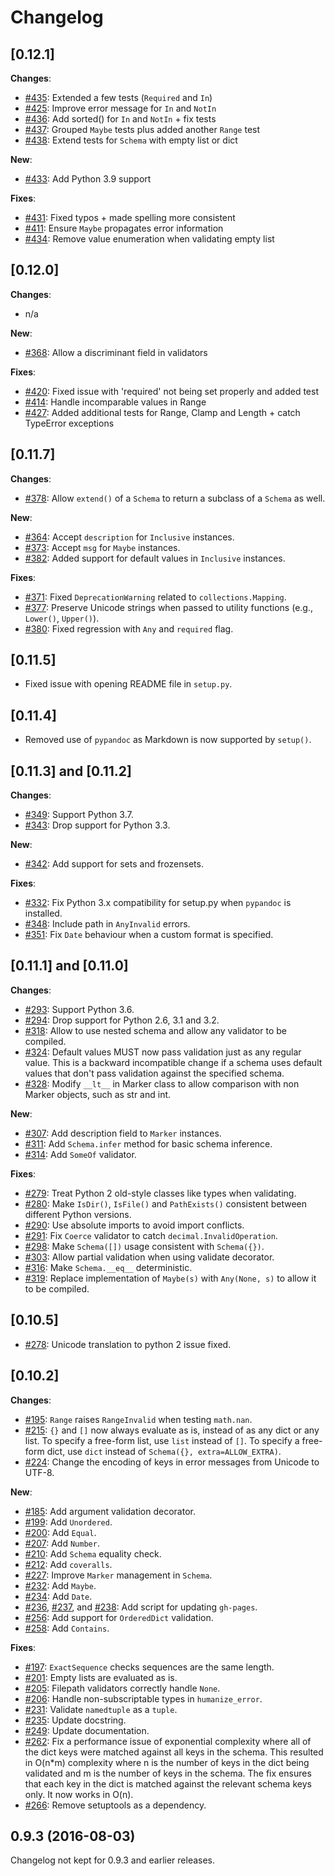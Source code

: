 # Changelog

## [0.12.1]

**Changes**:
- [#435](https://github.com/alecthomas/voluptuous/pull/435): Extended a few tests (`Required` and `In`)
- [#425](https://github.com/alecthomas/voluptuous/pull/425): Improve error message for `In` and `NotIn`
- [#436](https://github.com/alecthomas/voluptuous/pull/436): Add sorted() for `In` and `NotIn` + fix tests
- [#437](https://github.com/alecthomas/voluptuous/pull/437): Grouped `Maybe` tests plus added another `Range` test
- [#438](https://github.com/alecthomas/voluptuous/pull/438): Extend tests for `Schema` with empty list or dict

**New**:
- [#433](https://github.com/alecthomas/voluptuous/pull/433): Add Python 3.9 support

**Fixes**:
- [#431](https://github.com/alecthomas/voluptuous/pull/431): Fixed typos + made spelling more consistent
- [#411](https://github.com/alecthomas/voluptuous/pull/411): Ensure `Maybe` propagates error information
- [#434](https://github.com/alecthomas/voluptuous/pull/434): Remove value enumeration when validating empty list

## [0.12.0]

**Changes**:
- n/a

**New**:
- [#368](https://github.com/alecthomas/voluptuous/pull/368): Allow a discriminant field in validators

**Fixes**:
- [#420](https://github.com/alecthomas/voluptuous/pull/420): Fixed issue with 'required' not being set properly and added test 
- [#414](https://github.com/alecthomas/voluptuous/pull/414): Handle incomparable values in Range
- [#427](https://github.com/alecthomas/voluptuous/pull/427): Added additional tests for Range, Clamp and Length + catch TypeError exceptions

## [0.11.7]

**Changes**:

- [#378](https://github.com/alecthomas/voluptuous/pull/378): Allow `extend()` of a `Schema` to return a subclass of a `Schema` as well.

**New**:

- [#364](https://github.com/alecthomas/voluptuous/pull/364): Accept `description` for `Inclusive` instances.
- [#373](https://github.com/alecthomas/voluptuous/pull/373): Accept `msg` for `Maybe` instances.
- [#382](https://github.com/alecthomas/voluptuous/pull/382): Added support for default values in `Inclusive` instances.

**Fixes**:

- [#371](https://github.com/alecthomas/voluptuous/pull/371): Fixed `DeprecationWarning` related to `collections.Mapping`.
- [#377](https://github.com/alecthomas/voluptuous/pull/377): Preserve Unicode strings when passed to utility functions (e.g., `Lower()`, `Upper()`).
- [#380](https://github.com/alecthomas/voluptuous/pull/380): Fixed regression with `Any` and `required` flag.

## [0.11.5]

- Fixed issue with opening README file in `setup.py`.

## [0.11.4]

- Removed use of `pypandoc` as Markdown is now supported by `setup()`.

## [0.11.3] and [0.11.2]

**Changes**:

- [#349](https://github.com/alecthomas/voluptuous/pull/349): Support Python 3.7.
- [#343](https://github.com/alecthomas/voluptuous/pull/343): Drop support for Python 3.3.

**New**:

- [#342](https://github.com/alecthomas/voluptuous/pull/342): Add support for sets and frozensets.

**Fixes**:

- [#332](https://github.com/alecthomas/voluptuous/pull/332): Fix Python 3.x compatibility for setup.py when `pypandoc` is installed.
- [#348](https://github.com/alecthomas/voluptuous/pull/348): Include path in `AnyInvalid` errors.
- [#351](https://github.com/alecthomas/voluptuous/pull/351): Fix `Date` behaviour when a custom format is specified.

## [0.11.1] and [0.11.0]

**Changes**:

- [#293](https://github.com/alecthomas/voluptuous/pull/293): Support Python 3.6.
- [#294](https://github.com/alecthomas/voluptuous/pull/294): Drop support for Python 2.6, 3.1 and 3.2.
- [#318](https://github.com/alecthomas/voluptuous/pull/318): Allow to use nested schema and allow any validator to be compiled.
- [#324](https://github.com/alecthomas/voluptuous/pull/324):
  Default values MUST now pass validation just as any regular value. This is a backward incompatible change if a schema uses default values that don't pass validation against the specified schema.
- [#328](https://github.com/alecthomas/voluptuous/pull/328):
  Modify `__lt__` in Marker class to allow comparison with non Marker objects, such as str and int.

**New**:

- [#307](https://github.com/alecthomas/voluptuous/pull/307): Add description field to `Marker` instances.
- [#311](https://github.com/alecthomas/voluptuous/pull/311): Add `Schema.infer` method for basic schema inference.
- [#314](https://github.com/alecthomas/voluptuous/pull/314): Add `SomeOf` validator.

**Fixes**:

- [#279](https://github.com/alecthomas/voluptuous/pull/279):
  Treat Python 2 old-style classes like types when validating.
- [#280](https://github.com/alecthomas/voluptuous/pull/280): Make
  `IsDir()`, `IsFile()` and `PathExists()` consistent between different Python versions.
- [#290](https://github.com/alecthomas/voluptuous/pull/290): Use absolute imports to avoid import conflicts.
- [#291](https://github.com/alecthomas/voluptuous/pull/291): Fix `Coerce` validator to catch `decimal.InvalidOperation`.
- [#298](https://github.com/alecthomas/voluptuous/pull/298): Make `Schema([])` usage consistent with `Schema({})`.
- [#303](https://github.com/alecthomas/voluptuous/pull/303): Allow partial validation when using validate decorator.
- [#316](https://github.com/alecthomas/voluptuous/pull/316): Make `Schema.__eq__` deterministic.
- [#319](https://github.com/alecthomas/voluptuous/pull/319): Replace implementation of `Maybe(s)` with `Any(None, s)` to allow it to be compiled.

## [0.10.5]

- [#278](https://github.com/alecthomas/voluptuous/pull/278): Unicode
translation to python 2 issue fixed.

## [0.10.2]

**Changes**:

- [#195](https://github.com/alecthomas/voluptuous/pull/195):
  `Range` raises `RangeInvalid` when testing `math.nan`.
- [#215](https://github.com/alecthomas/voluptuous/pull/215):
  `{}` and `[]` now always evaluate as is, instead of as any dict or any list.
  To specify a free-form list, use `list` instead of `[]`. To specify a
  free-form dict, use `dict` instead of `Schema({}, extra=ALLOW_EXTRA)`.
- [#224](https://github.com/alecthomas/voluptuous/pull/224):
  Change the encoding of keys in error messages from Unicode to UTF-8.

**New**:

- [#185](https://github.com/alecthomas/voluptuous/pull/185):
  Add argument validation decorator.
- [#199](https://github.com/alecthomas/voluptuous/pull/199):
  Add `Unordered`.
- [#200](https://github.com/alecthomas/voluptuous/pull/200):
  Add `Equal`.
- [#207](https://github.com/alecthomas/voluptuous/pull/207):
  Add `Number`.
- [#210](https://github.com/alecthomas/voluptuous/pull/210):
  Add `Schema` equality check.
- [#212](https://github.com/alecthomas/voluptuous/pull/212):
  Add `coveralls`.
- [#227](https://github.com/alecthomas/voluptuous/pull/227):
  Improve `Marker` management in `Schema`.
- [#232](https://github.com/alecthomas/voluptuous/pull/232):
  Add `Maybe`.
- [#234](https://github.com/alecthomas/voluptuous/pull/234):
  Add `Date`.
- [#236](https://github.com/alecthomas/voluptuous/pull/236), [#237](https://github.com/alecthomas/voluptuous/pull/237), and [#238](https://github.com/alecthomas/voluptuous/pull/238):
  Add script for updating `gh-pages`.
- [#256](https://github.com/alecthomas/voluptuous/pull/256):
  Add support for `OrderedDict` validation.
- [#258](https://github.com/alecthomas/voluptuous/pull/258):
  Add `Contains`.

**Fixes**:

- [#197](https://github.com/alecthomas/voluptuous/pull/197):
  `ExactSequence` checks sequences are the same length.
- [#201](https://github.com/alecthomas/voluptuous/pull/201):
  Empty lists are evaluated as is.
- [#205](https://github.com/alecthomas/voluptuous/pull/205):
  Filepath validators correctly handle `None`.
- [#206](https://github.com/alecthomas/voluptuous/pull/206):
  Handle non-subscriptable types in `humanize_error`.
- [#231](https://github.com/alecthomas/voluptuous/pull/231):
  Validate `namedtuple` as a `tuple`.
- [#235](https://github.com/alecthomas/voluptuous/pull/235):
  Update docstring.
- [#249](https://github.com/alecthomas/voluptuous/pull/249):
  Update documentation.
- [#262](https://github.com/alecthomas/voluptuous/pull/262):
  Fix a performance issue of exponential complexity where all of the dict keys were matched against all keys in the schema.
  This resulted in O(n*m) complexity where n is the number of keys in the dict being validated and m is the number of keys in the schema.
  The fix ensures that each key in the dict is matched against the relevant schema keys only. It now works in O(n).
- [#266](https://github.com/alecthomas/voluptuous/pull/266):
  Remove setuptools as a dependency.

## 0.9.3 (2016-08-03)

Changelog not kept for 0.9.3 and earlier releases.